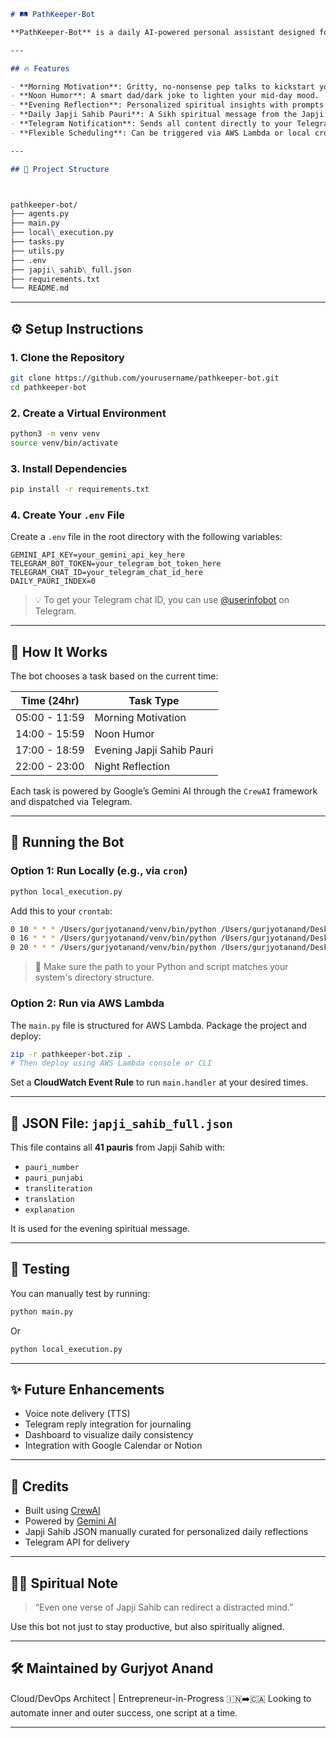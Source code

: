 
```markdown
# 🛤️ PathKeeper-Bot

**PathKeeper-Bot** is a daily AI-powered personal assistant designed for aspiring entrepreneurs. It delivers motivation, humor, spiritual reflection, and accountability via Telegram — tailored based on the time of day.

---

## 🔥 Features

- **Morning Motivation**: Gritty, no-nonsense pep talks to kickstart your day.
- **Noon Humor**: A smart dad/dark joke to lighten your mid-day mood.
- **Evening Reflection**: Personalized spiritual insights with prompts for gratitude, journaling, and planning.
- **Daily Japji Sahib Pauri**: A Sikh spiritual message from the Japji Sahib with Punjabi text, transliteration, translation, and simplified explanation.
- **Telegram Notification**: Sends all content directly to your Telegram chat.
- **Flexible Scheduling**: Can be triggered via AWS Lambda or local cron jobs.

---

## 📁 Project Structure



pathkeeper-bot/
├── agents.py
├── main.py
├── local\_execution.py
├── tasks.py
├── utils.py
├── .env
├── japji\_sahib\_full.json
├── requirements.txt
└── README.md

````

---

## ⚙️ Setup Instructions

### 1. Clone the Repository

```bash
git clone https://github.com/yourusername/pathkeeper-bot.git
cd pathkeeper-bot
````

### 2. Create a Virtual Environment

```bash
python3 -m venv venv
source venv/bin/activate
```

### 3. Install Dependencies

```bash
pip install -r requirements.txt
```

### 4. Create Your `.env` File

Create a `.env` file in the root directory with the following variables:

```env
GEMINI_API_KEY=your_gemini_api_key_here
TELEGRAM_BOT_TOKEN=your_telegram_bot_token_here
TELEGRAM_CHAT_ID=your_telegram_chat_id_here
DAILY_PAURI_INDEX=0
```

> 💡 To get your Telegram chat ID, you can use [@userinfobot](https://t.me/userinfobot) on Telegram.

---

## 🧠 How It Works

The bot chooses a task based on the current time:

| Time (24hr)   | Task Type                 |
| ------------- | ------------------------- |
| 05:00 - 11:59 | Morning Motivation        |
| 14:00 - 15:59 | Noon Humor                |
| 17:00 - 18:59 | Evening Japji Sahib Pauri |
| 22:00 - 23:00 | Night Reflection          |

Each task is powered by Google’s Gemini AI through the `CrewAI` framework and dispatched via Telegram.

---

## 🚀 Running the Bot

### Option 1: Run Locally (e.g., via `cron`)

```bash
python local_execution.py
```

Add this to your `crontab`:

```bash
0 10 * * * /Users/gurjyotanand/venv/bin/python /Users/gurjyotanand/Desktop/Projects_2025/Whatsapp_Message_AIBOT/local_execution.py
0 16 * * * /Users/gurjyotanand/venv/bin/python /Users/gurjyotanand/Desktop/Projects_2025/Whatsapp_Message_AIBOT/local_execution.py
0 20 * * * /Users/gurjyotanand/venv/bin/python /Users/gurjyotanand/Desktop/Projects_2025/Whatsapp_Message_AIBOT/local_execution.py
```

> 🔄 Make sure the path to your Python and script matches your system's directory structure.

### Option 2: Run via AWS Lambda

The `main.py` file is structured for AWS Lambda. Package the project and deploy:

```bash
zip -r pathkeeper-bot.zip .
# Then deploy using AWS Lambda console or CLI
```

Set a **CloudWatch Event Rule** to run `main.handler` at your desired times.

---

## 📘 JSON File: `japji_sahib_full.json`

This file contains all **41 pauris** from Japji Sahib with:

* `pauri_number`
* `pauri_punjabi`
* `transliteration`
* `translation`
* `explanation`

It is used for the evening spiritual message.

---

## 🧪 Testing

You can manually test by running:

```bash
python main.py
```

Or

```bash
python local_execution.py
```

---

## ✨ Future Enhancements

* Voice note delivery (TTS)
* Telegram reply integration for journaling
* Dashboard to visualize daily consistency
* Integration with Google Calendar or Notion

---

## 🙏 Credits

* Built using [CrewAI](https://github.com/joaomdmoura/crewAI)
* Powered by [Gemini AI](https://ai.google.dev/gemini-api/docs)
* Japji Sahib JSON manually curated for personalized daily reflections
* Telegram API for delivery

---

## 🧘‍♂️ Spiritual Note

> “Even one verse of Japji Sahib can redirect a distracted mind.”

Use this bot not just to stay productive, but also spiritually aligned.

---

## 🛠 Maintained by Gurjyot Anand

Cloud/DevOps Architect | Entrepreneur-in-Progress 🇮🇳➡️🇨🇦
Looking to automate inner and outer success, one script at a time.

---


